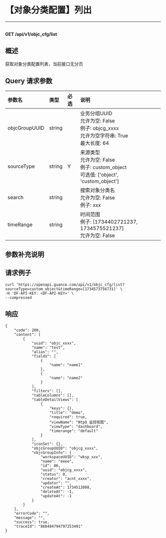 # 【对象分类配置】列出

---

<br />**GET /api/v1/objc_cfg/list**

## 概述
获取对象分类配置列表，当前接口无分页




## Query 请求参数

| 参数名        | 类型     | 必选   | 说明              |
|:-----------|:-------|:-----|:----------------|
| objcGroupUUID | string |  | 业务分组UUID<br>允许为空: False <br>例子: objcg_xxxx <br>允许为空字符串: True <br>最大长度: 64 <br> |
| sourceType | string | Y | 来源类型<br>允许为空: False <br>例子: custom_object <br>可选值: ['object', 'custom_object'] <br> |
| search | string |  | 搜索对象分类名<br>允许为空: False <br>例子: xxx <br> |
| timeRange | string |  | 时间范围<br>例子: [1734402721237, 1734575521237] <br>允许为空: False <br> |

## 参数补充说明





## 请求例子
```shell
curl 'https://openapi.guance.com/api/v1/objc_cfg/list?sourceType=custom_object&timeRange=[1734573756731]' \
-H 'DF-API-KEY: <DF-API-KEY>' \
--compressed
```




## 响应
```shell
{
    "code": 200,
    "content": [
        {
            "uuid": "objc_xxxx",
            "name": "test",
            "alias": "",
            "fields": [
                {
                    "name": "name1"
                },
                {
                    "name": "name2"
                }
            ],
            "filters": [],
            "tableColumns": [],
            "tableDetailViews": [
                {
                    "keys": {},
                    "title": "demo",
                    "required": true,
                    "viewName": "NtpQ 监控视图",
                    "viewType": "dashboard",
                    "timerange": "default"
                }
            ],
            "iconSet": {},
            "objcGroupUUID": "objcg_xxxx",
            "objcGroupInfo": {
                "workspaceUUID": "wksp_xxx",
                "name": "eeee",
                "id": 86,
                "uuid": "objcg_xxxx",
                "status": 0,
                "creator": "acnt_xxxx",
                "updator": "",
                "createAt": 1734512088,
                "deleteAt": -1,
                "updateAt": -1
            }
        }
    ],
    "errorCode": "",
    "message": "",
    "success": true,
    "traceId": "868484794797253491"
} 
```




